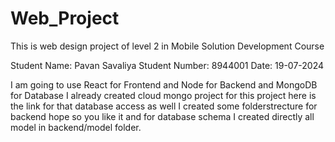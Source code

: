 # Web_Project
This is web design project of level 2 in Mobile Solution Development Course


Student Name: Pavan Savaliya
Student Number: 8944001
Date: 19-07-2024


I am going to use React for Frontend and Node for Backend and MongoDB for Database I already created cloud mongo project for this project here is the link for that database access as well I created some folderstrecture for backend hope so you like it and for database schema I created directly all model in backend/model folder.